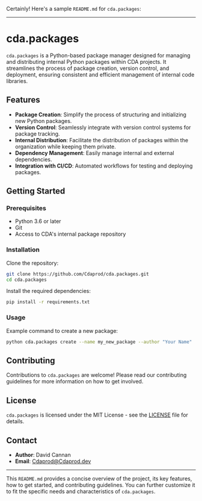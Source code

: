 Certainly! Here's a sample `README.md` for `cda.packages`:

---

# cda.packages

`cda.packages` is a Python-based package manager designed for managing and distributing internal Python packages within CDA projects. It streamlines the process of package creation, version control, and deployment, ensuring consistent and efficient management of internal code libraries.

## Features

- **Package Creation**: Simplify the process of structuring and initializing new Python packages.
- **Version Control**: Seamlessly integrate with version control systems for package tracking.
- **Internal Distribution**: Facilitate the distribution of packages within the organization while keeping them private.
- **Dependency Management**: Easily manage internal and external dependencies.
- **Integration with CI/CD**: Automated workflows for testing and deploying packages.

## Getting Started

### Prerequisites

- Python 3.6 or later
- Git
- Access to CDA's internal package repository

### Installation

Clone the repository:

```bash
git clone https://github.com/Cdaprod/cda.packages.git
cd cda.packages
```

Install the required dependencies:

```bash
pip install -r requirements.txt
```

### Usage

Example command to create a new package:

```bash
python cda.packages create --name my_new_package --author "Your Name"
```

## Contributing

Contributions to `cda.packages` are welcome! Please read our contributing guidelines for more information on how to get involved.

## License

`cda.packages` is licensed under the MIT License - see the [LICENSE](LICENSE) file for details.

## Contact

- **Author**: David Cannan
- **Email**: Cdaprod@Cdaprod.dev

---

This `README.md` provides a concise overview of the project, its key features, how to get started, and contributing guidelines. You can further customize it to fit the specific needs and characteristics of `cda.packages`.